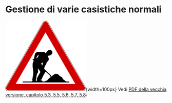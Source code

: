 # Gestione di varie casistiche normali

![Lavori in corso](../../img/lavori_in_corso.png){width=100px}
Vedi [PDF della vecchia versione, capitolo 5.3, 5.5, 5.6, 5.7, 5.8](../../gestione_gara_org/inc/Istruzioni_OL_einzel_per_TMO_v2_4.pdf): 
